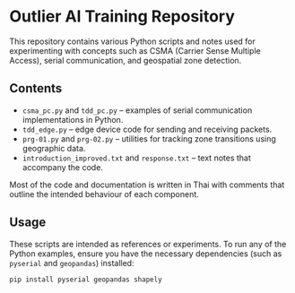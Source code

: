 # Outlier AI Training Repository

This repository contains various Python scripts and notes used for experimenting with concepts such as CSMA (Carrier Sense Multiple Access), serial communication, and geospatial zone detection.

## Contents

- `csma_pc.py` and `tdd_pc.py` – examples of serial communication implementations in Python.
- `tdd_edge.py` – edge device code for sending and receiving packets.
- `prg-01.py` and `prg-02.py` – utilities for tracking zone transitions using geographic data.
- `introduction_improved.txt` and `response.txt` – text notes that accompany the code.

Most of the code and documentation is written in Thai with comments that outline the intended behaviour of each component.

## Usage

These scripts are intended as references or experiments. To run any of the Python examples, ensure you have the necessary dependencies (such as `pyserial` and `geopandas`) installed:

```bash
pip install pyserial geopandas shapely
```